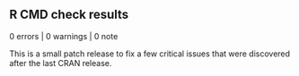 ## R CMD check results

0 errors | 0 warnings | 0 note

This is a small patch release to fix
a few critical issues that were discovered
after the last CRAN release.
